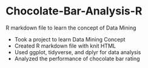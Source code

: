 # Chocolate-Bar-Analysis-R
R markdown file to learn the concept of Data Mining


* Took a project to learn Data Mining Concept
* Created R markdown file with knit HTML
* Used ggplot, tidyverse, and dplyr for data analysis
* Analyzed the performance of chocolate bar rating
